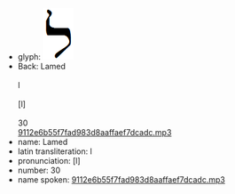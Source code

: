 - glyph: ![eefe09b077b1f2a11c5cd700f1e7ec02.png](56.png)
- Back: Lamed<br /><br />l<br /><br />[l]<br /><br />30<br />[9112e6b55f7fad983d8aaffaef7dcadc.mp3](66.mp3)
- name: Lamed
- latin transliteration: l<br />
- pronunciation: [l]<br />
- number: 30<br />
- name spoken: [9112e6b55f7fad983d8aaffaef7dcadc.mp3](66.mp3)